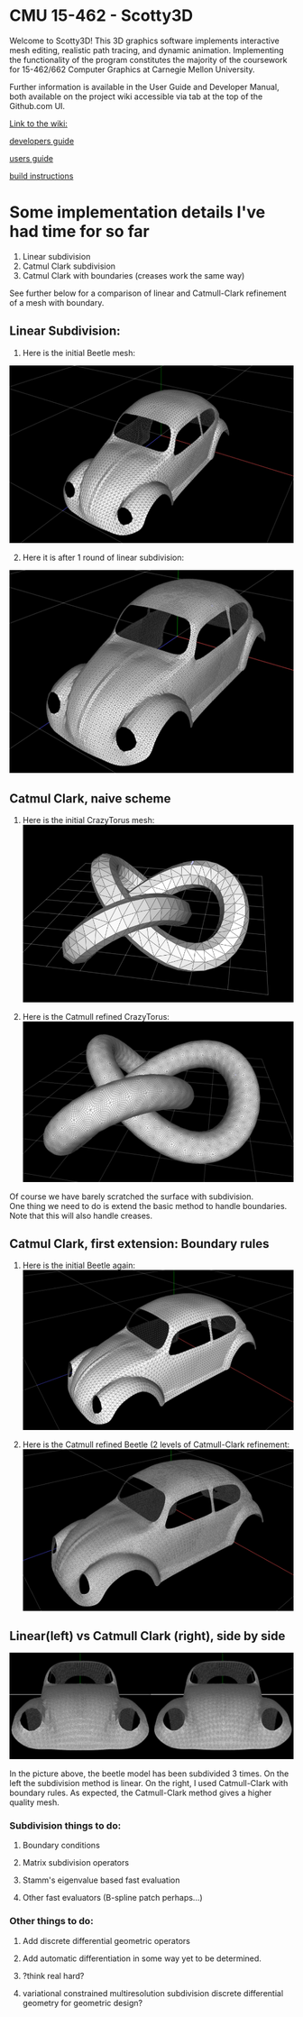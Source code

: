 # CMU 15-462 - Scotty3D

Welcome to Scotty3D! This 3D graphics software implements interactive mesh
editing, realistic path tracing, and dynamic animation. Implementing the
functionality of the program constitutes the majority of the coursework for
15-462/662 Computer Graphics at Carnegie Mellon University.

Further information is available in the User Guide and Developer Manual, both
available on the project wiki accessible via tab at the top of the Github.com UI.

[Link to the wiki:](https://github.com/cmu462/Scotty3D/wiki)

[developers guide](https://github.com/cmu462/Scotty3D/wiki/Developer-Manual)

[users guide](https://github.com/cmu462/Scotty3D/wiki/User-Guide)

[build instructions](https://github.com/cmu462/Scotty3D/wiki/Build-Instructions)



# Some implementation details I've had time for so far

1. Linear subdivision
2. Catmul Clark subdivision
3. Catmul Clark with boundaries (creases work the same way)

See further below for a comparison of linear and Catmull-Clark refinement of a mesh with boundary.

## Linear Subdivision:

1. Here is the initial Beetle mesh:

![LinearSubdivision](pics/subdivision/initialBeetle.png)

2. Here it is after 1 round of linear subdivision:

![LinearSubdivision](pics/subdivision/linearSubDivBeetle.png)


## Catmul Clark, naive scheme

1. Here is the initial CrazyTorus mesh:
![LinearSubdivision](pics/subdivision/CrazyTorusInitial.png)

2. Here is the Catmull refined CrazyTorus:
![LinearSubdivision](pics/subdivision/CrazyTorusCatmullClark3level.png)

Of course we have barely scratched the surface with subdivision.  
One thing we need to do is extend the basic method to handle boundaries.
Note that this will also handle creases.

## Catmul Clark, first extension:  Boundary rules

1. Here is the initial Beetle again:
![LinearSubdivision](pics/subdivision/initialBeetle2.png)

2. Here is the Catmull refined Beetle (2 levels of Catmull-Clark refinement:
![LinearSubdivision](pics/subdivision/CatmulClark2LevelBeetle.png)

## Linear(left) vs Catmull Clark (right), side by side

![LinearVsCatClark](pics/subdivision/LeftLinearRightCatClark.png)

In the picture above, the beetle model has been subdivided 3 times.
On the left the subdivision method is linear.  On the right, I used Catmull-Clark with boundary rules.
As expected, the Catmull-Clark method gives a higher quality mesh.

### Subdivision things to do:

1. Boundary conditions

2. Matrix subdivision operators

3. Stamm's eigenvalue based fast evaluation

4. Other fast evaluators (B-spline patch perhaps...)

### Other things to do:

1. Add discrete differential geometric operators

2. Add automatic differentiation in some way yet to be determined.

3. ?think real hard?

4. variational constrained multiresolution subdivision discrete differential geometry for geometric design?

